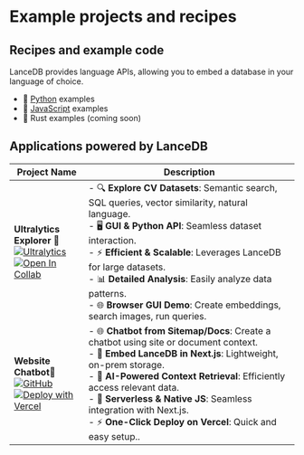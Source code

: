 # Example projects and recipes

## Recipes and example code

LanceDB provides language APIs, allowing you to embed a database in your language of choice.

* 🐍 [Python](examples_python.md) examples
* 👾 [JavaScript](examples_js.md) examples
* 🦀 Rust examples (coming soon)

## Applications powered by LanceDB

| Project Name | Description |
| --- | --- |
| **Ultralytics Explorer 🚀**<br>[![Ultralytics](https://img.shields.io/badge/Ultralytics-Docs-green?labelColor=0f3bc4&style=flat-square&logo=https://cdn.prod.website-files.com/646dd1f1a3703e451ba81ecc/64994922cf2a6385a4bf4489_UltralyticsYOLO_mark_blue.svg&link=https://docs.ultralytics.com/datasets/explorer/)](https://docs.ultralytics.com/datasets/explorer/)<br>[![Open In Collab](https://colab.research.google.com/assets/colab-badge.svg)](https://colab.research.google.com/github/ultralytics/ultralytics/blob/main/docs/en/datasets/explorer/explorer.ipynb) |  - 🔍 **Explore CV Datasets**: Semantic search, SQL queries, vector similarity, natural language.<br>- 🖥️ **GUI & Python API**: Seamless dataset interaction.<br>- ⚡ **Efficient & Scalable**: Leverages LanceDB for large datasets.<br>- 📊 **Detailed Analysis**: Easily analyze data patterns.<br>- 🌐 **Browser GUI Demo**: Create embeddings, search images, run queries. |
| **Website Chatbot🤖**<br>[![GitHub](https://img.shields.io/badge/github-%23121011.svg?style=for-the-badge&logo=github&logoColor=white)](https://github.com/lancedb/lancedb-vercel-chatbot)<br>[![Deploy with Vercel](https://vercel.com/button)](https://vercel.com/new/clone?repository-url=https%3A%2F%2Fgithub.com%2Flancedb%2Flancedb-vercel-chatbot&amp;env=OPENAI_API_KEY&amp;envDescription=OpenAI%20API%20Key%20for%20chat%20completion.&amp;project-name=lancedb-vercel-chatbot&amp;repository-name=lancedb-vercel-chatbot&amp;demo-title=LanceDB%20Chatbot%20Demo&amp;demo-description=Demo%20website%20chatbot%20with%20LanceDB.&amp;demo-url=https%3A%2F%2Flancedb.vercel.app&amp;demo-image=https%3A%2F%2Fi.imgur.com%2FazVJtvr.png) | - 🌐 **Chatbot from Sitemap/Docs**: Create a chatbot using site or document context.<br>- 🚀 **Embed LanceDB in Next.js**: Lightweight, on-prem storage.<br>- 🧠 **AI-Powered Context Retrieval**: Efficiently access relevant data.<br>- 🔧 **Serverless & Native JS**: Seamless integration with Next.js.<br>- ⚡ **One-Click Deploy on Vercel**: Quick and easy setup.. |
